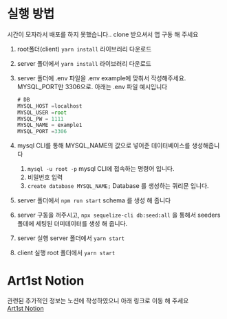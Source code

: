 # 실행 방법
시간이 모자라서 배포를 하지 못했습니다.. clone 받으셔서 앱 구동 해 주세요 
1. root폴더(client) `yarn install`  라이브러리 다운로드  
2. server 폴더에서 `yarn install`  라이브러리 다운로드
3. server 폴더에 .env 파일을 .env example에 맞춰서 작성해주세요.  MYSQL_PORT만 3306으로. 아래는 .env 파일 예시입니다
    
    ```jsx
    # DB
    MYSQL_HOST =localhost
    MYSQL_USER =root
    MYSQL_PW = 1111
    MYSQL_NAME = example1
    MYSQL_PORT =3306
    ```
4. mysql CLI를 통해 MYSQL_NAME의 값으로 넣어준 데이터베이스를 생성해줍니다
    1. `mysql -u root -p`  mysql CLI에 접속하는 명령어 입니다.
    2. 비밀번호 입력
    3. `create database MYSQL_NAME;` Database 를 생성하는 쿼리문 입니다.
5.  server 폴더에서 `npm run start`  schema 를 생성 해 줍니다
6.  server 구동을 꺼주시고, `npx sequelize-cli db:seed:all` 을 통해서 seeders폴데에 세팅된 더미데이터를 생성 해 줍니다. 
7. server 실행 server 폴더에서 `yarn start` 
8. client 실행 root 폴더에서 `yarn start`

# Art1st Notion
관련된 추가적인 정보는 노션에 작성하였으니 아래 링크로 이동 해 주세요 <br>
[Art1st Notion](https://fluoridated-cayenne-db1.notion.site/Wanted_final_project_-3770a1b65d3244f18f7b3b56579ac2c5)
